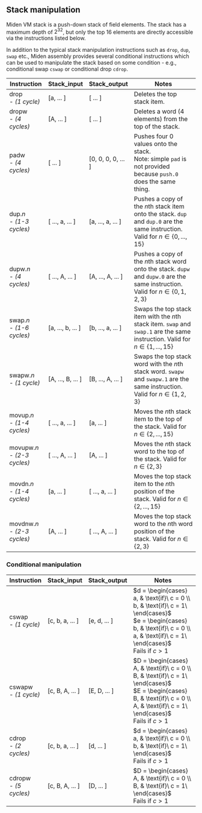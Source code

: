 ## Stack manipulation
Miden VM stack is a push-down stack of field elements. The stack has a maximum depth of $2^{32}$, but only the top $16$ elements are directly accessible via the instructions listed below.

In addition to the typical stack manipulation instructions such as `drop`, `dup`, `swap` etc., Miden assembly provides several conditional instructions which can be used to manipulate the stack based on some condition - e.g., conditional swap `cswap` or conditional drop `cdrop`.

| Instruction | Stack_input       | Stack_output       | Notes                                      |
| ----------- | ----------------- | ------------------ | ------------------------------------------ |
| drop <br> - *(1 cycle)*         | [a, ... ]         | [ ... ]            | Deletes the top stack item.                |
| dropw <br> - *(4 cycles)*       | [A, ... ]         | [ ... ]            | Deletes a word (4 elements) from the top of the stack. |
| padw  <br> - *(4 cycles)*       | [ ... ]           | [0, 0, 0, 0, ... ] | Pushes four $0$ values onto the stack. <br> Note: simple `pad` is not provided because `push.0` does the same thing. |
| dup.*n* <br> - *(1-3 cycles)*     | [ ..., a, ... ]   | [a, ..., a, ... ]  | Pushes a copy of the $n$th stack item onto the stack. `dup` and `dup.0` are the same instruction. Valid for $n \in \{0, ..., 15\}$ |
| dupw.*n* <br> - *(4 cycles)*    | [ ..., A, ... ]   | [A, ..., A, ... ]  | Pushes a copy of the $n$th stack word onto the stack. `dupw` and `dupw.0` are the same instruction. Valid for $n \in \{0, 1, 2, 3\}$ |
| swap.*n* <br> - *(1-6 cycles)*    | [a, ..., b, ... ] | [b, ..., a, ... ]  | Swaps the top stack item with the $n$th stack item. `swap` and `swap.1` are the same instruction. Valid for $n \in \{1, ..., 15\}$ |
| swapw.*n* <br> - *(1 cycle)*   | [A, ..., B, ... ] | [B, ..., A, ... ]  | Swaps the top stack word with the $n$th stack word. `swapw` and `swapw.1` are the same instruction. Valid for $n \in \{1, 2, 3\}$ |
| movup.*n* <br> - *(1-4 cycles)*   | [ ..., a, ... ]   | [a, ... ]          | Moves the $n$th stack item to the top of the stack. Valid for $n \in \{2, ..., 15\}$ |
| movupw.*n* <br> - *(2-3 cycles)*  | [ ..., A, ... ]   | [A, ... ]          | Moves the $n$th stack word to the top of the stack. Valid for $n \in \{2, 3\}$ |
| movdn.*n* <br> - *(1-4 cycles)*   | [a, ... ]         | [ ..., a, ... ]    | Moves the top stack item to the $n$th position of the stack. Valid for $n \in \{2, ..., 15\}$ |
| movdnw.*n* <br> - *(2-3 cycles)*  | [A, ... ]         | [ ..., A, ... ]     | Moves the top stack word to the $n$th word position of the stack. Valid for $n \in \{2, 3\}$ |

### Conditional manipulation

| Instruction | Stack_input       | Stack_output       | Notes                                      |
| ----------- | ----------------- | ------------------ | ------------------------------------------ |
| cswap  <br> - *(1 cycle)*      | [c, b, a, ... ]   | [e, d, ... ]       | $d = \begin{cases} a, & \text{if}\ c = 0 \\ b, & \text{if}\ c = 1\ \end{cases}$ <br> $e = \begin{cases} b, & \text{if}\ c = 0 \\ a, & \text{if}\ c = 1\ \end{cases}$  <br> Fails if $c > 1$ |
| cswapw  <br> - *(1 cycle)*     | [c, B, A, ... ]   | [E, D, ... ]       | $D = \begin{cases} A, & \text{if}\ c = 0 \\ B, & \text{if}\ c = 1\ \end{cases}$ <br> $E = \begin{cases} B, & \text{if}\ c = 0 \\ A, & \text{if}\ c = 1\ \end{cases}$  <br> Fails if $c > 1$ |
| cdrop   <br> - *(2 cycles)*     | [c, b, a, ... ]   | [d, ... ]          | $d = \begin{cases} a, & \text{if}\ c = 0 \\ b, & \text{if}\ c = 1\ \end{cases}$ <br> Fails if $c > 1$ |
| cdropw  <br> - *(5 cycles)*     | [c, B, A, ... ]   | [D, ... ]          | $D = \begin{cases} A, & \text{if}\ c = 0 \\ B, & \text{if}\ c = 1\ \end{cases}$ <br> Fails if $c > 1$ |

